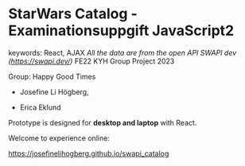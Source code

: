 # StarWars Catalog - Examinationsuppgift JavaScript2
keywords: React, AJAX
*All the data are from the open API SWAPI dev (https://swapi.dev/)*
FE22 KYH Group Project 2023

Group: Happy Good Times

* Josefine Li Högberg,

* Erica Eklund

Prototype is designed for **desktop and laptop** with React. 

Welcome to experience online:

https://josefinelihogberg.github.io/swapi_catalog

